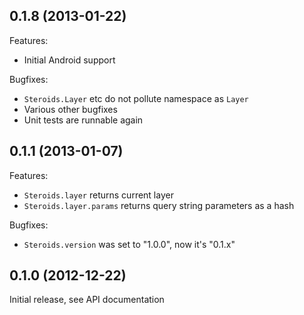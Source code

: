 ## 0.1.8 (2013-01-22)

Features:

  - Initial Android support

Bugfixes:

  - `Steroids.Layer` etc do not pollute namespace as `Layer`
  - Various other bugfixes
  - Unit tests are runnable again


## 0.1.1 (2013-01-07)

Features:

  - `Steroids.layer` returns current layer
  - `Steroids.layer.params` returns query string parameters as a hash

Bugfixes:

  - `Steroids.version` was set to "1.0.0", now it's "0.1.x"

## 0.1.0 (2012-12-22)

Initial release, see API documentation